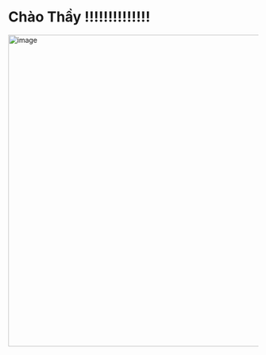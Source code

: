 # Chào Thầy !!!!!!!!!!!!!!


<img width="1200" height="628" alt="image" src="https://github.com/user-attachments/assets/5ff5244b-80f4-4709-b5bc-7ed76c092042" />
